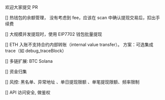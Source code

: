 欢迎大家提交 PR 

[] 热钱包的余额管理， 没有考虑到 fee，应该在 scan 中确认提现交易后，扣出手续费

[] 大规模并发提现时，使用 EIP7702 钱包批量提现

[] ETH 入账不支持合约内部转账（internal value transfer）。
方案：可选集成 trace（如 debug_traceBlock） 

[] 多链扩展: BTC Solana

[] 资金归集

[] 风控: 黑名单、异常地址 、单日提现限额 、单笔提现限额、频率限制

[] API 访问安全, 做鉴权

